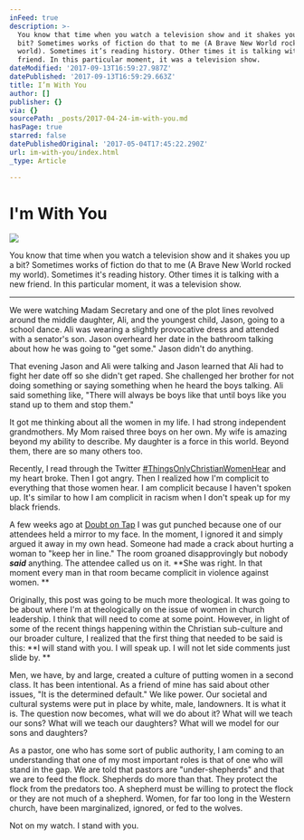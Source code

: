 ```yaml
---
inFeed: true
description: >-
  You know that time when you watch a television show and it shakes you up a
  bit? Sometimes works of fiction do that to me (A Brave New World rocked my
  world). Sometimes it’s reading history. Other times it is talking with a new
  friend. In this particular moment, it was a television show.
dateModified: '2017-09-13T16:59:27.987Z'
datePublished: '2017-09-13T16:59:29.663Z'
title: I’m With You
author: []
publisher: {}
via: {}
sourcePath: _posts/2017-04-24-im-with-you.md
hasPage: true
starred: false
datePublishedOriginal: '2017-05-04T17:45:22.290Z'
url: im-with-you/index.html
_type: Article

---
```

# I'm With You
![](https://the-grid-user-content.s3-us-west-2.amazonaws.com/1781f598-29b7-45c1-bceb-c6c500a61b5f.jpg)

You know that time when you watch a television show and it shakes you up a bit? Sometimes works of fiction do that to me (A Brave New World rocked my world). Sometimes it's reading history. Other times it is talking with a new friend. In this particular moment, it was a television show.

---

We were watching Madam Secretary and one of the plot lines revolved around the middle daughter, Ali, and the youngest child, Jason, going to a school dance. Ali was wearing a slightly provocative dress and attended with a senator's son. Jason overheard her date in the bathroom talking about how he was going to "get some." Jason didn't do anything.

That evening Jason and Ali were talking and Jason learned that Ali had to fight her date off so she didn't get raped. She challenged her brother for not doing something or saying something when he heard the boys talking. Ali said something like, "There will always be boys like that until boys like you stand up to them and stop them."

It got me thinking about all the women in my life. I had strong independent grandmothers. My Mom raised three boys on her own. My wife is amazing beyond my ability to describe. My daughter is a force in this world. Beyond them, there are so many others too.

Recently, I read through the Twitter [\#ThingsOnlyChristianWomenHear][0] and my heart broke. Then I got angry. Then I realized how I'm complicit to everything that those women hear. I am complicit because I haven't spoken up. It's similar to how I am complicit in racism when I don't speak up for my black friends. 

A few weeks ago at [Doubt on Tap][1] I was gut punched because one of our attendees held a mirror to my face. In the moment, I ignored it and simply argued it away in my own head. Someone had made a crack about hurting a woman to "keep her in line." The room groaned disapprovingly but nobody _**said**_ anything. The attendee called us on it. **She was right. In that moment every man in that room became complicit in violence against women. **

Originally, this post was going to be much more theological. It was going to be about where I'm at theologically on the issue of women in church leadership. I think that will need to come at some point. However, in light of some of the recent things happening within the Christian sub-culture and our broader culture, I realized that the first thing that needed to be said is this: **I will stand with you. I will speak up. I will not let side comments just slide by. **

Men, we have, by and large, created a culture of putting women in a second class. It has been intentional. As a friend of mine has said about other issues, "It is the determined default." We like power. Our societal and cultural systems were put in place by white, male, landowners. It is what it is. The question now becomes, what will we do about it? What will we teach our sons? What will we teach our daughters? What will we model for our sons and daughters? 

As a pastor, one who has some sort of public authority, I am coming to an understanding that one of my most important roles is that of one who will stand in the gap. We are told that pastors are "under-shepherds" and that we are to feed the flock. Shepherds do more than that. They protect the flock from the predators too. A shepherd must be willing to protect the flock or they are not much of a shepherd. Women, for far too long in the Western church, have been marginalized, ignored, or fed to the wolves. 

Not on my watch. I stand with you. 

[0]: https://www.cbeinternational.org/blogs/55-things-only-christian-women-hear "55 Things Only Christian Women Hear"
[1]: http://facebook.com/doubtontap "Doubt on Tap - Tuesdays at 8 pm"